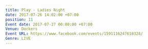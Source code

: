 ```yaml
---
title: Play - Ladies Night
date: 2017-07-26 14:02:00 +07:00
position: 11
Event date: 2017-07-27 00:00:00 +07:00
Venue: Dockers
Event URL: https://www.facebook.com/events/1591116247618328/
Genre: LIVE
---
```


